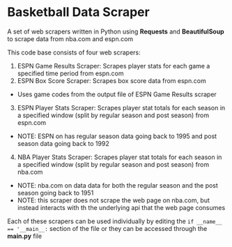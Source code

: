 # Basketball Data Scraper

A set of web scrapers written in Python using **Requests** and **BeautifulSoup** to scrape data from nba.com and espn.com

This code base consists of four web scrapers:

1. ESPN Game Results Scraper: Scrapes player stats for each game a specified time period from espn.com
2. ESPN Box Score Scraper: Scrapes box score data from espn.com
  - Uses game codes from the output file of ESPN Game Results scraper
3. ESPN Player Stats Scraper: Scrapes player stat totals for each season in a specified window (split by regular season and post season) from espn.com
  - NOTE: ESPN on has regular season data going back to 1995 and post season data going back to 1992
4. NBA Player Stats Scraper: Scrapes player stat totals for each season in a specified window (split by regular season and post season) from nba.com
  - NOTE: nba.com on data data for both the regular season and the post season going back to 1951
  - NOTE: this scraper does not scrape the web page on nba.com, but instead interacts with th the underlying api that the web page consumes

Each of these scrapers can be used individually by editing the `if __name__ == '__main__:` section of the file or they can be accessed through the **main.py** file
